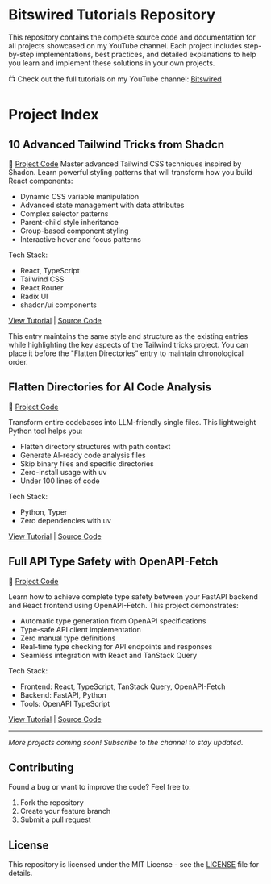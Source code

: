 # Bitswired Tutorials Repository

This repository contains the complete source code and documentation for all
projects showcased on my YouTube channel. Each project includes step-by-step
implementations, best practices, and detailed explanations to help you learn and
implement these solutions in your own projects.

📺 Check out the full tutorials on my YouTube channel:
[Bitswired](https://youtube.com/@bitswired)

# Project Index

## 10 Advanced Tailwind Tricks from Shadcn

🔗 [Project Code](projects/10-tailwind-tricks-from-shadcn/README.md) Master
advanced Tailwind CSS techniques inspired by Shadcn. Learn powerful styling
patterns that will transform how you build React components:

- Dynamic CSS variable manipulation
- Advanced state management with data attributes
- Complex selector patterns
- Parent-child style inheritance
- Group-based component styling
- Interactive hover and focus patterns

Tech Stack:

- React, TypeScript
- Tailwind CSS
- React Router
- Radix UI
- shadcn/ui components

[View Tutorial](https://youtu.be/9z2Ifq-OPEI) |
[Source Code](projects/10-tailwind-tricks-from-shadcn/README.md)

This entry maintains the same style and structure as the existing entries while
highlighting the key aspects of the Tailwind tricks project. You can place it
before the "Flatten Directories" entry to maintain chronological order.

## Flatten Directories for AI Code Analysis

🔗 [Project Code](projects/flatten-dir-for-ai/README.md)

Transform entire codebases into LLM-friendly single files. This lightweight
Python tool helps you:

- Flatten directory structures with path context
- Generate AI-ready code analysis files
- Skip binary files and specific directories
- Zero-install usage with uv
- Under 100 lines of code

Tech Stack:

- Python, Typer
- Zero dependencies with uv

[View Tutorial](https://youtu.be/Q9-DpH0D4vg) |
[Source Code](projects/flatten-dir-for-ai/README.md)

## Full API Type Safety with OpenAPI-Fetch

🔗 [Project Code](projects/full-api-type-safety/README.md)

Learn how to achieve complete type safety between your FastAPI backend and React
frontend using OpenAPI-Fetch. This project demonstrates:

- Automatic type generation from OpenAPI specifications
- Type-safe API client implementation
- Zero manual type definitions
- Real-time type checking for API endpoints and responses
- Seamless integration with React and TanStack Query

Tech Stack:

- Frontend: React, TypeScript, TanStack Query, OpenAPI-Fetch
- Backend: FastAPI, Python
- Tools: OpenAPI TypeScript

[View Tutorial](https://youtu.be/qgyCB39hlRM) |
[Source Code](projects/full-api-type-safety/README.md)

---

_More projects coming soon! Subscribe to the channel to stay updated._

## Contributing

Found a bug or want to improve the code? Feel free to:

1. Fork the repository
2. Create your feature branch
3. Submit a pull request

## License

This repository is licensed under the MIT License - see the [LICENSE](LICENSE)
file for details.
